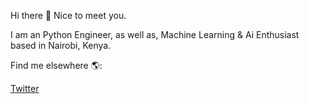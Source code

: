 Hi there 👋 Nice to meet you.

I am an Python Engineer, as well as, Machine Learning & Ai Enthusiast based in Nairobi, Kenya.

Find me elsewhere 🌎:

[Twitter](https://twitter.com/bigsiama)
